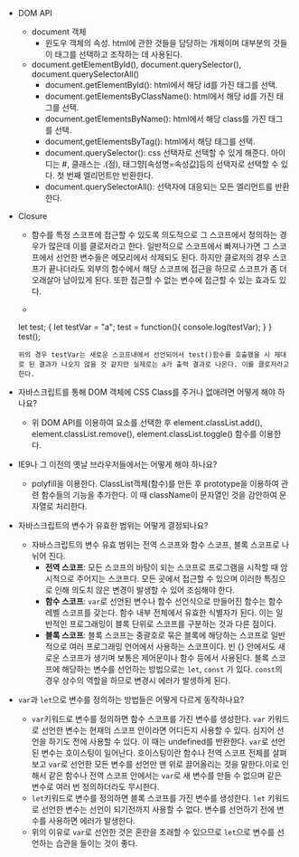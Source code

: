 * DOM API
    * document 객체
        * 윈도우 객체의 속성. html에 관한 것들을 담당하는 개체이며 대부분의 것들이 태그를 선택하고 조작하는 데 사용된다.
    * document.getElementById(), document.querySelector(), document.querySelectorAll()
        * document.getElementById(): html에서 해당 id를 가진 태그를 선택.
        * document.getElementsByClassName(): html에서 해당 id를 가진 태그를 선택.
        * document.getElementsByName(): html에서 해당 class를 가진 태그를 선택.
        * document,getElementsByTag(): html에서 해당 태그를 선택.
        * document.querySelector(): css 선택자로 선택할 수 있게 해준다. 아이디는 #, 클래스는 .(점), 태그먕[속성명=속성값]등의 선택자로 선택할 수 있다. 첫 번째 엘리먼트만 반환한다.
        * document.querySelectorAll(): 선택자에 대응되는 모든 엘리먼트를 반환한다.
        
* Closure
    * 함수를 특정 스코프에 접근할 수 있도록 의도적으로 그 스코프에서 정의하는 경우가 많은데 이를 클로저라고 한다. 일반적으로 스코프에서 빠져나가면 그 스코프에서 선언한 변수들은 메모리에서 삭제되도 된다. 하지만 클로저의 경우 스코프가 끝나더라도 외부의 함수에서 해당 스코프에 접근을 하므로 스코프가 좀 더 오래살아 남아있게 된다. 또한 접근할 수 없는 변수에 접근할 수 있는 효과도 있다.
    * ```
    let test;
    {
        let testVar = "a";
        test = function(){
            console.log(testVar);
        }
    }
    test();
    ```
    위의 경우 testVar는 새로운 스코프내에서 선언되어서 test()함수를 호출했을 시 제대로 된 결과가 나오지 않을 것 같지만 실제로는 a가 출력 결과로 나온다. 이를 클로저라고 한다.
* 자바스크립트를 통해 DOM 객체에 CSS Class를 주거나 없애려면 어떻게 해야 하나요?
    * 위 DOM API를 이용하여 요소를 선택한 후 element.classList.add(), element.classList.remove(), element.classList.toggle() 함수를 이용한다. 
* IE9나 그 이전의 옛날 브라우저들에서는 어떻게 해야 하나요?
    * polyfill을 이용한다. ClassList객체(함수)를 만든 후 prototype을 이용하여 관련 함수들의 기능을 추가한다. 이 때 className이 문자열인 것을 감안하여 문자열로 처리한다.
* 자바스크립트의 변수가 유효한 범위는 어떻게 결정되나요?
    * 자바스크립트의 변수 유효 범위는 전역 스코프와 함수 스코프, 블록 스코프로 나뉘어 진다.
        * **전역 스코프**: 모든 스코프의 바탕이 되는 스코프로 프로그램을 시작할 때 암시적으로 주어지는 스코프다. 모든 곳에서 접근할 수 있으며 이러한 특징으로 인해 의도치 않은 변경이 발생할 수 있어 조심해야 한다.
        * **함수 스코프**: `var`로 선언된 변수나 함수 선언식으로 만들어진 함수는 함수 레벨 스코프를 갖는다. 함수 내부 전체에서 유효한 식별자가 된다. 이는 일반적인 프로그래밍이 블록 단위로 스코프를 구분하는 것과 다른 점이다.
        * **블록 스코프**: 블록 스코프는 중괄호로 묶은 블록에 해당하는 스코프로 일반적으로 여러 프로그래밍 언어에서 사용하는 스코프이다. 빈 {} 안에서도 새로운 스코프가 생기며 보통은 제어문이나 함수 등에서 사용된다. 블록 스코프에 해당하는 변수를 선언하는 방법으로는 `let`, `const` 가 있다. `const`의 경우 상수의 역할을 하므로 변경시 에러가 발생하게 된다.
* `var`과 `let`으로 변수를 정의하는 방법들은 어떻게 다르게 동작하나요?
    * `var`키워드로 변수를 정의하면 함수 스코프를 가진 변수를 생성한다. `var` 키워드로 선언한 변수는 현재의 스코프 안이라면 어디든지 사용할 수 있다. 심지어 선언을 하기도 전에 사용할 수 있다. 이 때는 undefined를 반환한다. `var`로 선언된 변수는 호이스팅이 일어난다. 호이스팅이란 함수나 전역 스코프 전체를 살펴보고 `var`로 선언한 모든 변수를 선언만 맨 위로 끌어올리는 것을 말한다.이로 인해서 같은 함수나 전역 스코프 안에서는 `var`로 새 변수를 만들 수 없으며 같은 변수로 여러 번 정의하더라도 무시한다.
    * `let`키워드로 변수를 정의하면 블록 스코프를 가진 변수를 생성한다. `let` 키워드로 선언한 변수는 선언이 되기전까지 사용할 수 없다. 변수를 선언하기 전에 변수를 사용하면 에러가 발생한다.
    * 위의 이유로 `var`로 선언한 것은 혼란을 초래할 수 있으므로 `let`으로 변수를 선언하는 습관을 들이는 것이 좋다. 
